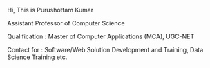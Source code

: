 Hi, This is Purushottam Kumar

Assistant Professor of Computer Science

Qualification : Master of Computer Applications (MCA), UGC-NET

Contact for : Software/Web Solution Development and Training, Data Science Training etc.
